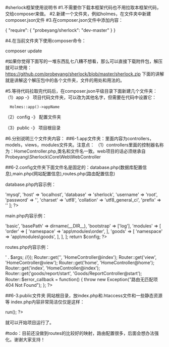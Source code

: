 #sherlock框架使用说明书
#1.不需要你下载本框架代码也不用拉取本框架代码，交给composer来做。
#2.新建一个文件夹，例如holmes，在文件夹中新建composer.json文件
#3.在composer.json文件中添加内容：

{
    "require": {
        "probeyang/sherlock": "dev-master"
    }
}
  
#4.在当前文件夹下使用composer命令：

composer update
 
#如果你觉得下面写的一堆东西乱七八糟不想看，那么可以直接下载附件包，解压就可以使用：
https://github.com/probeyang/sherlock/blob/master/sherlock.zip
下面的讲解就是讲解这个解压包中的各个文件夹，文件的用处和用法的。
 
#5.等待代码拉取完代码后，在composer.json平级目录下面新建几个文件夹：
  （1）app -》 项目代码文件夹，可以改为其他名字，但需要在代码中设置它：
  
      Holmes::app()->appName
      
  （2）config -》 配置文件夹
  
  （3）public -》 项目根目录
  
#6.分别说明三个文件夹内容：
 ##6-1.app文件夹：里面内容为controllers，models，views，modules文件夹。注意点：
 （1）controllers里面的控制器名称为：HomeController.php,类名和文件名一致。web项目的话必须继承自Probeyang\Sherlock\Core\Web\WebController
 
 ##6-2.config文件夹下面文件名是固定的：database.php(数据库配置信息),main.php(网站配置信息),routes.php(路由配置信息)

database.php内容示例：

<?php

return [
    'driver' => 'mysql',
    'host' => 'localhost',
    'database' => 'sherlock',
    'username' => 'root',
    'password' => '',
    'charset' => 'utf8',
    'collation' => 'utf8_general_ci',
    'prefix' => ''
];
?>

main.php内容示例：

<?php

$config = [
    'id' => 'basic',
    'basePath' => dirname(__DIR__),
    'bootstrap' => ['log'],
    'modules' => [
        'order' => [
            'namespace' => 'app\modules\order',
        ],
        'goods' => [
            'namespace' => 'app\modules\goods',
        ],
    ],
];
return $config;
?>

routes.php内容示例：

<?php

use Probeyang\Sherlock\Router\Router;

Router::get('hello', function() {
    echo "成功！";
});

//Router::get('(:all)', function($args) {
//    echo '未匹配到路由<br>' . $args;
//});

Router::get('', 'HomeController@index');
Router::get('view', 'HomeController@view');
Router::get('home', 'HomeController@home');
Router::get('index', 'HomeController@index');
Router::get('goods/report/start', 'Goods/ReportController@start');

Router::$error_callback = function() {
    throw new Exception("路由无匹配项 404 Not Found");
};
?>

 ##6-3.public文件夹
网站根目录，放index.php和.htaccess文件和一些静态资源等
index.php内容非常简洁仅仅是这样：

<?php

//定义BASE_DIR
define('BASE_DIR', dirname(__DIR__));
// Autoload 自动载入
require BASE_DIR . '/vendor/autoload.php';
//系统运行
Holmes::app()->run();
?>

就可以开始项目运行了。


#todo：目前还没做到routes的比较好的映射，路由配置很多，后面会想办法强化。谢谢大家支持！
